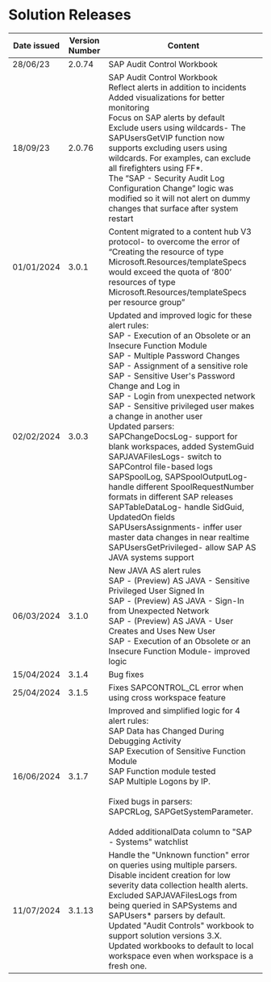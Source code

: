 # Solution Releases

| Date issued | Version Number | Content |
| --- | --- | --- |
| 28/06/23 | 2.0.74 | SAP Audit Control Workbook |
| 18/09/23 | 2.0.76 | SAP Audit Control Workbook <br> Reflect alerts in addition to incidents <br> Added visualizations for better monitoring <br> Focus on SAP alerts by default <br> Exclude users using wildcards- The SAPUsersGetVIP function now supports excluding users using wildcards. For examples, can exclude all firefighters using FF*. <br> The “SAP - Security Audit Log Configuration Change” logic was modified so it will not alert on dummy changes that surface after system restart |
| 01/01/2024 | 3.0.1 | Content migrated to a content hub V3 protocol- to overcome the error of “Creating the resource of type Microsoft.Resources/templateSpecs would exceed the quota of ‘800’ resources of type Microsoft.Resources/templateSpecs per resource group” |
| 02/02/2024 | 3.0.3 | Updated and improved logic for these alert rules: <br> SAP - Execution of an Obsolete or an Insecure Function Module <br> SAP - Multiple Password Changes <br> SAP - Assignment of a sensitive role <br> SAP - Sensitive User's Password Change and Log in <br> SAP - Login from unexpected network <br> SAP - Sensitive privileged user makes a change in another user <br> Updated parsers: <br> SAPChangeDocsLog- support for blank workspaces, added SystemGuid <br> SAPJAVAFilesLogs- switch to SAPControl file-based logs <br> SAPSpoolLog, SAPSpoolOutputLog- handle different SpoolRequestNumber formats in different SAP releases <br> SAPTableDataLog- handle SidGuid, UpdatedOn fields <br> SAPUsersAssignments- inffer user master data changes in near realtime <br> SAPUsersGetPrivileged- allow SAP AS JAVA systems support |
| 06/03/2024 | 3.1.0 | New JAVA AS alert rules <br> SAP - (Preview) AS JAVA - Sensitive Privileged User Signed In <br> SAP - (Preview) AS JAVA - Sign-In from Unexpected Network <br> SAP - (Preview) AS JAVA - User Creates and Uses New User <br> SAP - Execution of an Obsolete or an Insecure Function Module- improved logic |
| 15/04/2024 | 3.1.4 | Bug fixes |
| 25/04/2024 | 3.1.5 | Fixes SAPCONTROL_CL error when using cross workspace feature|
| 16/06/2024 | 3.1.7 | Improved and simplified logic for 4 alert rules:  <br> SAP Data has Changed During Debugging Activity <br> SAP Execution of Sensitive Function Module <br> SAP Function module tested  <br> SAP Multiple Logons by IP. <br>  <br> Fixed bugs in parsers:  <br> SAPCRLog, SAPGetSystemParameter.   <br> <br> Added additionalData column to "SAP - Systems" watchlist
| 11/07/2024 | 3.1.13 | Handle the "Unknown function" error on queries using multiple parsers. <br>  Disable incident creation for low severity data collection health alerts. <br> Excluded SAPJAVAFilesLogs from being queried in SAPSystems and SAPUsers* parsers by default. <br> Updated "Audit Controls" workbook to support solution versions 3.X. <br> Updated workbooks to default to local workspace even when workspace is a fresh one. 
